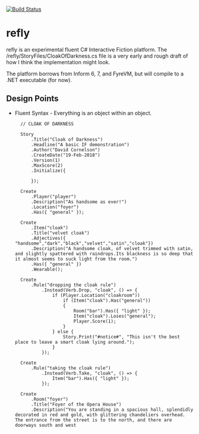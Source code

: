 [![Build Status](https://travis-ci.org/ChicagoDave/refly.svg?branch=master)](https://travis-ci.org/ChicagoDave/refly)

# refly

refly is an experimental fluent C# Interactive Fiction platform. The /refly/StoryFiles/CloakOfDarkness.cs file is a very early and rough draft of how I think the implementation might look.

The platform borrows from Inform 6, 7, and FyreVM, but will compile to a .NET executable (for now).

## Design Points

* Fluent Syntax - Everything is an object within an object.

		// CLOAK OF DARKNESS

		Story
			.Title("Cloak of Darkness")
			.Headline("A basic IF demonstration")
			.Author("David Cornelson")
			.CreateDate("19-Feb-2018")
			.Version(1)
			.MaxScore(2)
			.Initialize({

			});

		Create
			.Player("player")
			.Description("As handsome as ever!")
			.Location("foyer")
			.Has({ "general" });

		Create
			.Item("cloak")
			.Title("velvet cloak")
			.Adjectives({ "handsome","dark","black","velvet","satin","cloak"})
			.Description("A handsome cloak, of velvet trimmed with satin, and slightly spattered with raindrops.Its blackness is so deep that it almost seems to suck light from the room.")
			.Has({ "general" })
			.Wearable();

		Create
			.Rule("dropping the cloak rule")
				.Instead(Verb.Drop, "cloak", () => {
					if (Player.Location("cloakroom"))
						if (Item("cloak").Has("general"))
						{
							Room("bar").Has({ "light" });
							Item("cloak").Loses("general");
							Player.Score(1);
						}
					} else {
						Story.Print("#notice#", "This isn't the best place to leave a smart cloak lying around.");
					}
				});

		Create
			.Rule("taking the cloak rule")
				.Instead(Verb.Take, "cloak", () => {
					Item("bar").Has({ "light" });
				});

		Create
			.Room("foyer")
			.Title("Foyer of the Opera House")
			.Description("You are standing in a spacious hall, splendidly decorated in red and gold, with glittering chandeliers overhead. The entrance from the street is to the north, and there are doorways south and west
